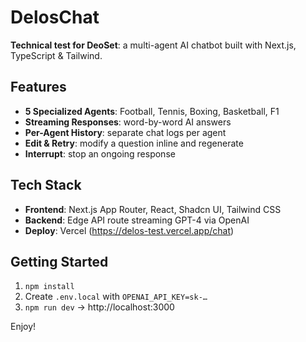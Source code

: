 # DelosChat

**Technical test for DeoSet**: a multi-agent AI chatbot built with Next.js, TypeScript & Tailwind.

## Features

- **5 Specialized Agents**: Football, Tennis, Boxing, Basketball, F1
- **Streaming Responses**: word-by-word AI answers
- **Per-Agent History**: separate chat logs per agent
- **Edit & Retry**: modify a question inline and regenerate
- **Interrupt**: stop an ongoing response

## Tech Stack

- **Frontend**: Next.js App Router, React, Shadcn UI, Tailwind CSS
- **Backend**: Edge API route streaming GPT-4 via OpenAI
- **Deploy**: Vercel (https://delos-test.vercel.app/chat)

## Getting Started

1. `npm install`
2. Create `.env.local` with `OPENAI_API_KEY=sk-…`
3. `npm run dev` → http://localhost:3000

Enjoy!
